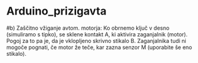 # Arduino_prizigavta



#b) Zaščitno vžiganje avtom. motorja: Ko obrnemo ključ v desno (simuliramo s tipko), se sklene kontakt A, ki aktivira zaganjalnik (motor). Pogoj za to pa je, da je vklopljeno skrivno stikalo B. Zaganjalnika tudi ni mogoče pognati, če motor že teče, kar zazna senzor M (uporabite še eno stikalo).


